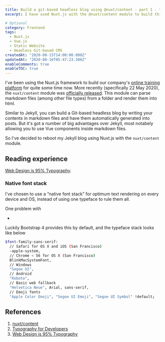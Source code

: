 ```yaml
---
title: Build a git-based headless blog using @nuxt/content - part 1 - technical
excerpt: I have used Nuxt.js with the @nuxt/content module to build this site. I will talk about the reasons for the switch, the challenges occured and the design choices

# Optional
category: Frontend
tags: 
  - Nuxt.js
  - Vue.js
  - Static Website
  - Headless Git-based CMS
createdAt: "2020-08-15T14:00:00.000Z"
updatedAt: "2020-08-16T05:47:23.306Z"
enableComments: true
enableTOC: true
---
```


I've been using the Nuxt.js framework to build our company's [online training platform](https://riberry.health/) for quite some time now. More recently (specifically 22 May 2020), the `nuxt/content` module was [officially released](https://github.com/nuxt/content/releases/tag/v1.0.0). This module can parse markdown files (among other file types) from a folder and render them into html.

Similar to Jekyll, you can build a Git-based headless blog by writing your contents in markdown files and have them automatically generated into posts. But it's got a number of big advantages over Jekyll, most notabely allowing you to use Vue components inside markdown files.

So I've decided to reboot my Jekyll blog using Nuxt.js with the `nuxt/content` module.

## Reading experience

[Web Design is 95% Typography](https://ia.net/topics/the-web-is-all-about-typography-period).

### Native font stack

I've chosen to use a “native font stack” for optimum text rendering on every device and OS, instead of using one typeface to rule them all.

One problem with

-

Luckily Bootstrap 4 provides this by default, and the typeface stack looks like below

```bash
$font-family-sans-serif:
  // Safari for OS X and iOS (San Francisco)
  -apple-system,
  // Chrome < 56 for OS X (San Francisco)
  BlinkMacSystemFont,
  // Windows
  "Segoe UI",
  // Android
  "Roboto",
  // Basic web fallback
  "Helvetica Neue", Arial, sans-serif,
  // Emoji fonts
  "Apple Color Emoji", "Segoe UI Emoji", "Segoe UI Symbol" !default;
```

## References

1. [nuxt/content](https://content.nuxtjs.org/)
2. [Typography for Developers](https://css-tricks.com/typography-for-developers/#typeface-vs-font)
3. [Web Design is 95% Typography](https://ia.net/topics/the-web-is-all-about-typography-period)
